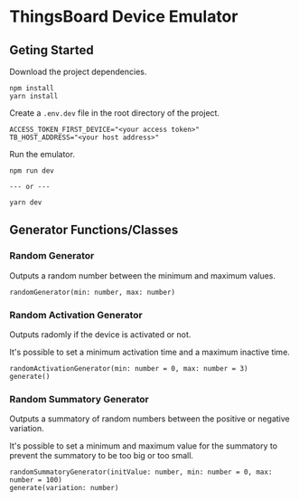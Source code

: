 # ThingsBoard Device Emulator

## Geting Started

Download the project dependencies.

```
npm install
yarn install
```

Create a `.env.dev` file in the root directory of the project.

```
ACCESS_TOKEN_FIRST_DEVICE="<your access token>"
TB_HOST_ADDRESS="<your host address>"
```

Run the emulator.

```
npm run dev

--- or ---

yarn dev
```

## Generator Functions/Classes

### Random Generator

Outputs a random number between the minimum and maximum values.

```
randomGenerator(min: number, max: number)
```

### Random Activation Generator

Outputs radomly if the device is activated or not.

It's possible to set a minimum activation time and a maximum inactive time.

```
randomActivationGenerator(min: number = 0, max: number = 3)
generate()
```

### Random Summatory Generator

Outputs a summatory of random numbers between the positive or negative variation.

It's possible to set a minimum and maximum value for the summatory to prevent the summatory to be too big or too small.

```
randomSummatoryGenerator(initValue: number, min: number = 0, max: number = 100)
generate(variation: number)
```
